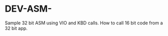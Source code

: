 DEV-ASM-
========

Sample 32 bit ASM using VIO and KBD calls. How to call 16 bit code from a 32 bit app.

